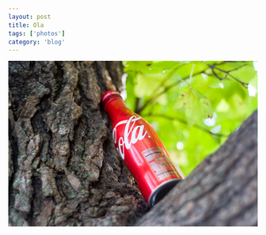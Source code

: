 ```yaml
---
layout: post
title: Ola
tags: ['photos']
category: 'blog'
---
```


![Ola :: Nikon D90](/media/2008/10/ola.jpg)

